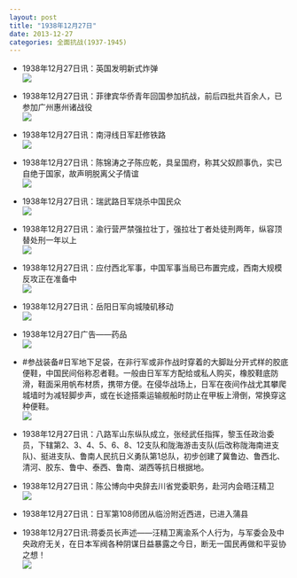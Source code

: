 ```yaml
---
layout: post
title: "1938年12月27日"
date: 2013-12-27
categories: 全面抗战(1937-1945)
---
```


<meta name="referrer" content="no-referrer" />

- 1938年12月27日讯：英国发明新式炸弹 <br/><img src="https://ww2.sinaimg.cn/large/aca367d8jw1ebyno4l09vj208j0bg0uj.jpg" />

- 1938年12月27日讯：菲律宾华侨青年回国参加抗战，前后四批共百余人，已参加广州惠州诸战役 <br/><img src="https://ww3.sinaimg.cn/large/aca367d8jw1ebylxujkrtj20440h2jss.jpg" />

- 1938年12月27日讯：南浔线日军赶修铁路 <br/><img src="https://ww4.sinaimg.cn/large/aca367d8jw1ebyk7dc81lj204h09cmxz.jpg" />

- 1938年12月27日讯：陈锦涛之子陈应乾，具呈国府，称其父奴颜事仇，实已自绝于国家，故声明脱离父子情谊 <br/><img src="https://ww2.sinaimg.cn/large/aca367d8jw1ebyih2k69pj202m0fp0ti.jpg" />

- 1938年12月27日讯：瑞武路日军烧杀中国民众 <br/><img src="https://ww3.sinaimg.cn/large/aca367d8jw1ebyf052cqwj202e08p0t0.jpg" />

- 1938年12月27日讯：渝行营严禁强拉壮丁，强拉壮丁者处徒刑两年，纵容顶替处刑一年以上 <br/><img src="https://ww2.sinaimg.cn/large/aca367d8jw1ebyd9qsi6xj202n0h4dgo.jpg" />

- 1938年12月27日讯：应付西北军事，中国军事当局已布置完成，西南大规模反攻正在准备中 <br/><img src="https://ww2.sinaimg.cn/large/aca367d8jw1eby6bxdfmwj205r0m3tb2.jpg" />

- 1938年12月27日讯：岳阳日军向城陵矶移动 <br/><img src="https://ww3.sinaimg.cn/large/aca367d8jw1eby4lie79xj205i0j8mze.jpg" />

- 1938年12月27日广告——药品 <br/><img src="https://ww1.sinaimg.cn/large/aca367d8jw1eby2v7scfzj20ke0gnaex.jpg" />

- #参战装备#日军地下足袋，在非行军或非作战时穿着的大脚趾分开式样的胶底便鞋，中国民间俗称忍者鞋。一般由日军军方配给或私人购买，橡胶鞋底防滑，鞋面采用帆布材质，携带方便。在侵华战场上，日军在夜间作战尤其攀爬城墙时为减轻脚步声，或在长途搭乘运输舰船时防止在甲板上滑倒，常换穿这种便鞋。 <br/><img src="https://ww1.sinaimg.cn/large/aca367d8jw1eby14jpqoxj20cs1juwp2.jpg" />

- 1938年12月27日讯：八路军山东纵队成立，张经武任指挥，黎玉任政治委员，下辖第2、3、4、5、6、8、12支队和陇海游击支队(后改称陇海南进支队)、挺进支队、鲁南人民抗日义勇队第1总队，初步创建了冀鲁边、鲁西北、清河、胶东、鲁中、泰西、鲁南、湖西等抗日根据地。 

- 1938年12月27日讯：陈公博向中央辞去川省党委职务，赴河内会晤汪精卫 <br/><img src="https://ww1.sinaimg.cn/large/aca367d8jw1ebxxnuq6mwj203809ujry.jpg" />

- 1938年12月27日讯：日军第108师团从临汾附近西进，已进入蒲县 

- 1938年12月27日讯:蒋委员长声述——汪精卫离渝系个人行为，与军委会及中央政府无关，在日本军阀各种阴谋日益暴露之今日，断无一国民再做和平妥协之想！ <br/><img src="https://ww4.sinaimg.cn/large/aca367d8jw1ebxvx4mdbnj202a19u419.jpg" />

